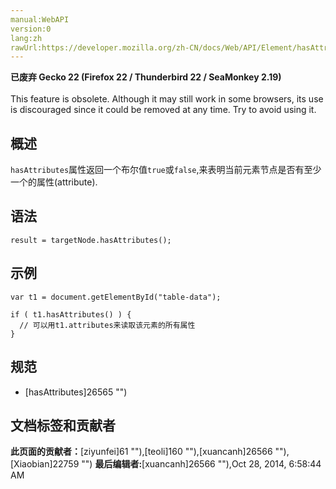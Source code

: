 ```yaml
---
manual:WebAPI
version:0
lang:zh
rawUrl:https://developer.mozilla.org/zh-CN/docs/Web/API/Element/hasAttributes
---
```







**已废弃 Gecko 22 (Firefox 22 / Thunderbird 22 / SeaMonkey 2.19)**<br></br>This feature is obsolete. Although it may still work in some browsers, its use is discouraged since it could be removed at any time. Try to avoid using it.




## 概述<a name="Summary"></a>


`hasAttributes`属性返回一个布尔值`true`或`false`,来表明当前元素节点是否有至少一个的属性(attribute).


## 语法<a name="Syntax"></a>

```
result = targetNode.hasAttributes();
```

## 示例<a name="Example"></a>

```
var t1 = document.getElementById("table-data"); 

if ( t1.hasAttributes() ) { 
  // 可以用t1.attributes来读取该元素的所有属性
} 

```

## 规范<a name="Specification"></a>

* [hasAttributes]26565 "")



## 文档标签和贡献者
**此页面的贡献者：**[ziyunfei]61 ""),[teoli]160 ""),[xuancanh]26566 ""),[Xiaobian]22759 "")
**最后编辑者:**[xuancanh]26566 ""),<time>Oct 28, 2014, 6:58:44 AM</time>


